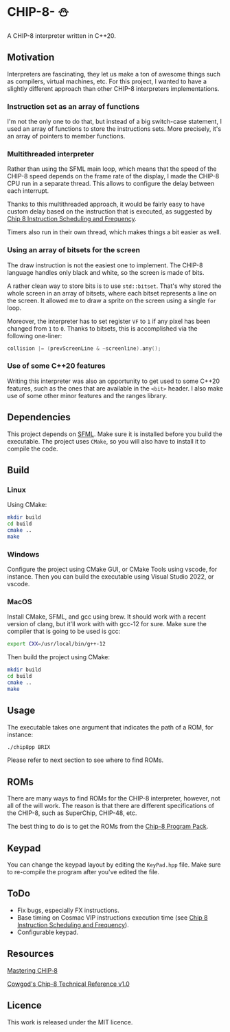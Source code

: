 # CHIP-8- :snowman:

A CHIP-8 interpreter written in C++20.

## Motivation

Interpreters are fascinating, they let us make a ton of awesome things such as compilers, virtual machines, etc.
For this project, I wanted to have a slightly different approach than other CHIP-8 interpreters implementations.

### Instruction set as an array of functions

I'm not the only one to do that, but instead of a big switch-case statement, I used an array of functions to store the instructions sets.
More precisely, it's an array of pointers to member functions.

### Multithreaded interpreter

Rather than using the SFML main loop, which means that the speed of the CHIP-8 speed depends on the frame rate of the display, I made the CHIP-8 CPU run in a separate thread. This allows to configure the delay between each interrupt.

Thanks to this multithreaded approach, it would be fairly easy to have custom delay based on the instruction that is executed, as suggested by [Chip 8 Instruction Scheduling and Frequency](https://jackson-s.me/2019/07/13/Chip-8-Instruction-Scheduling-and-Frequency.html).

Timers also run in their own thread, which makes things a bit easier as well.

### Using an array of bitsets for the screen

The draw instruction is not the easiest one to implement.
The CHIP-8 language handles only black and white, so the screen is made of bits.

A rather clean way to store bits is to use `std::bitset`.
That's why stored the whole screen in an array of bitsets, where each bitset represents a line on the screen.
It allowed me to draw a sprite on the screen using a single `for` loop.

Moreover, the interpreter has to set register `VF` to `1` if any pixel has been changed from `1` to `0`.
Thanks to bitsets, this is accomplished via the following one-liner: 

```cpp
collision |= (prevScreenLine & ~screenline).any();
```

### Use of some C++20 features

Writing this interpreter was also an opportunity to get used to some C++20 features, such as the ones that are available in the `<bit>` header.
I also make use of some other minor features and the ranges library.

## Dependencies

This project depends on [SFML](https://www.sfml-dev.org/).
Make sure it is installed before you build the executable.
The project uses `CMake`, so you will also have to install it to compile the code.

## Build

### Linux

Using CMake:

```bash
mkdir build
cd build
cmake ..
make
```

### Windows

Configure the project using CMake GUI, or CMake Tools using vscode, for instance.
Then you can build the executable using Visual Studio 2022, or vscode.

### MacOS

Install CMake, SFML, and gcc using brew.
It should work with a recent version of clang, but it'll work with with gcc-12 for sure.
Make sure the compiler that is going to be used is gcc:

```bash
export CXX=/usr/local/bin/g++-12
```

Then build the project using CMake:

```bash
mkdir build
cd build
cmake ..
make
```

## Usage

The executable takes one argument that indicates the path of a ROM, for instance:

```bash
./chip8pp BRIX
```

Please refer to next section to see where to find ROMs.

## ROMs

There are many ways to find ROMs for the CHIP-8 interpreter, however, not all of the will work.
The reason is that there are different specifications of the CHIP-8, such as SuperChip, CHIP-48, etc.

The best thing to do is to get the ROMs from the [Chip-8 Program Pack](https://github.com/kripod/chip8-roms).

## Keypad

You can change the keypad layout by editing the `KeyPad.hpp` file.
Make sure to re-compile the program after you've edited the file.

## ToDo

- Fix bugs, especially FX instructions.
- Base timing on Cosmac VIP instructions execution time (see [Chip 8 Instruction Scheduling and Frequency](https://jackson-s.me/2019/07/13/Chip-8-Instruction-Scheduling-and-Frequency.html)).
- Configurable keypad.

## Resources

[Mastering CHIP‐8](https://github.com/mattmikolay/chip-8/wiki/Mastering-CHIP%E2%80%908)

[Cowgod's Chip-8 Technical Reference v1.0](http://devernay.free.fr/hacks/chip8/C8TECH10.HTM)

## Licence

This work is released under the MIT licence.
